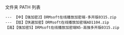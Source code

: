 文件夹 PATH 列表

    --- 【中】【强加密2】DRMsoft在线播放加密端-多开版0315.zip
    --- 【低】【快速加密】DRMsoft在线播放加密端AD1104.zip
    【高】【强加密5】DRMsoft在线播放加密端N5-高强多开版0315.zip
    


